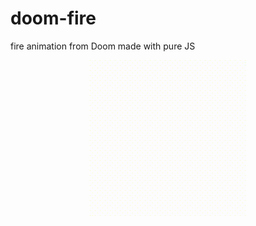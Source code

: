 # doom-fire
fire animation from Doom made with pure JS

<p align="center">
  <img src="preview.gif" />
</p>
